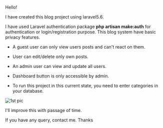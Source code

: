 Hello!

I have created this blog project using laravel5.6.

I have used Laravel authentication package **php artisan make:auth** for authentication or login/registration purpose.
This blog system have basic privacy features.
- A guest user can only view users posts and can't react on them.
- User can edit/delete only own posts.
- An admin user can view and update all users.

- Dashboard button is only accessible by admin.
- To run this project in this current state, you need to enter categories in your database.

![1st pic](https://user-images.githubusercontent.com/85279421/159285673-5bc38117-01c9-4668-b4ce-4d852298dc61.png)

I'll improve this with passage of time.


If you have any query, contact me.
Thanks
